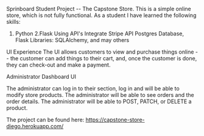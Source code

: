 Sprinboard Student Project -- The Capstone Store. This is a simple online store, which is not fully functional. As a student I have learned
the following skills: 

1. Python
2.Flask 
Using API's 
Integrate Stripe API
Postgres Database,
Flask Libraries: SQLAlchemy, and may others


UI Experience
The UI allows customers to view and purchase things online --  the customer can add things to their cart,
and, once the customer is done, they can check-out and make a payment.

Administrator Dashboard UI

The administrator can log in to their section, log in and will be able to modify store products. The administrator
will be able to see orders and the order details. The administrator will be able to POST, PATCH, or DELETE a
product.

The project can be found here: https://capstone-store-diego.herokuapp.com/
